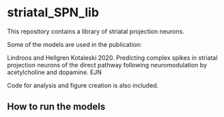# striatal_SPN_lib

This repository contains a library of striatal projection neurons.

Some of the models are used in the publication:

Lindroos and Hellgren Kotaleski 2020. 
Predicting complex spikes in striatal projection neurons of the direct pathway 
following neuromodulation by acetylcholine and dopamine. EJN

Code for analysis and figure creation is also included.

How to run the models
------------------------------------------------------------------------------
